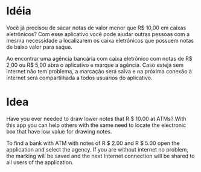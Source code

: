 # Idéia

Você já precisou de sacar notas de valor menor que R$ 10,00 em caixas eletrônicos? Com esse aplicativo você pode ajudar outras pessoas com a mesma necessidade a localizarem os caixa eletrônicos que possuem notas de baixo valor para saque.

Ao encontrar uma agência bancária com caixa eletrônico com notas de R$ 2,00 ou R$ 5,00 abra o aplicativo e marque a agência. Caso esteja sem internet não tem problema, a marcação será salva e na próxima conexão à internet será compartilhada a todos usuários do aplicativo.

# Idea

Have you ever needed to draw lower notes that R $ 10.00 at ATMs? With this app you can help others with the same need to locate the electronic box that have low value for drawing notes.

To find a bank with ATM with notes of R $ 2.00 and R $ 5.00 open the application and select the agency. If you are without internet no problem, the marking will be saved and the next Internet connection will be shared to all users of the application.